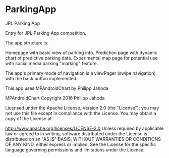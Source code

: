 # ParkingApp
JPL Parking App

Entry for JPL Parking App competition.

The app structure is:

  Homepage with basic view of parking info.
  Prediction page with dynamic chart of predictive parking data.
  Experimental map page for potential use with social media parking "marking" feature.
  
The app's primary mode of navigation is a viewPager (swipe navigation) with the back button implemented.
 
This app uses MPAndroidChart by Philipp Jahoda

MPAndroidChart Copyright 2016 Philipp Jahoda

Licensed under the Apache License, Version 2.0 (the "License"); you may not use this file except in compliance with the License. You may obtain a copy of the License at

http://www.apache.org/licenses/LICENSE-2.0
Unless required by applicable law or agreed to in writing, software distributed under the License is distributed on an "AS IS" BASIS, WITHOUT WARRANTIES OR CONDITIONS OF ANY KIND, either express or implied. See the License for the specific language governing permissions and limitations under the License.
